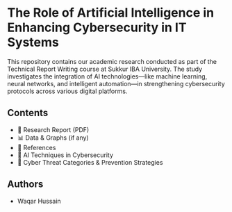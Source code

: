 # The Role of Artificial Intelligence in Enhancing Cybersecurity in IT Systems

This repository contains our academic research conducted as part of the Technical Report Writing course at Sukkur IBA University. The study investigates the integration of AI technologies—like machine learning, neural networks, and intelligent automation—in strengthening cybersecurity protocols across various digital platforms.

## Contents
- 📄 Research Report (PDF)
- 📊 Data & Graphs (if any)
- 📝 References
- 🧠 AI Techniques in Cybersecurity
- 🔐 Cyber Threat Categories & Prevention Strategies

## Authors
- Waqar Hussain


